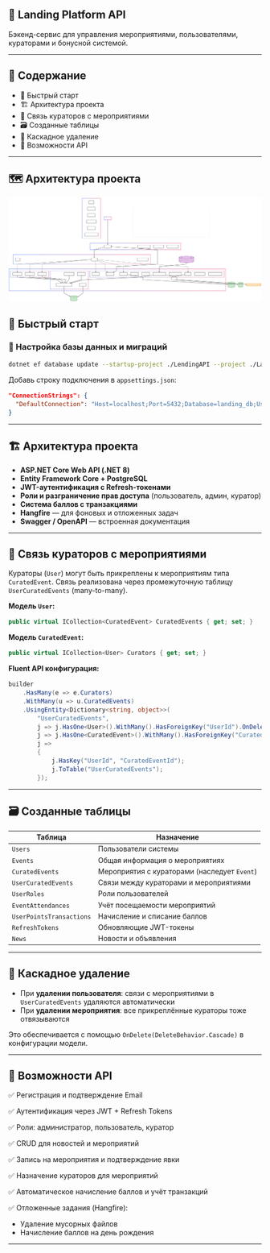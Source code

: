 ## 🎯 Landing Platform API

Бэкенд-сервис для управления мероприятиями, пользователями, кураторами и бонусной системой.

---

## 📑 Содержание

- 🚀 Быстрый старт
- 🏗️ Архитектура проекта
- 🔗 Связь кураторов с мероприятиями
- 🗃️ Созданные таблицы
- 🧹 Каскадное удаление
- 🧪 Возможности API


---
## 🗺 Архитектура проекта

<img src="./LendingAPI/docs/architecture.svg" width="800"/>



## 🚀 Быстрый старт

### 🔧 Настройка базы данных и миграций

```bash
dotnet ef database update --startup-project ./LendingAPI --project ./Landing.Infrastructure
```

Добавь строку подключения в `appsettings.json`:

```json
"ConnectionStrings": {
  "DefaultConnection": "Host=localhost;Port=5432;Database=landing_db;Username=postgres;Password=your_password"
}
```

---

## 🏗️ Архитектура проекта

- **ASP.NET Core Web API (.NET 8)**
- **Entity Framework Core + PostgreSQL**
- **JWT-аутентификация с Refresh-токенами**
- **Роли и разграничение прав доступа** (пользователь, админ, куратор)
- **Система баллов с транзакциями**
- **Hangfire** — для фоновых и отложенных задач
- **Swagger / OpenAPI** — встроенная документация

---

## 🔗 Связь кураторов с мероприятиями

Кураторы (`User`) могут быть прикреплены к мероприятиям типа `CuratedEvent`. Связь реализована через промежуточную таблицу `UserCuratedEvents` (many-to-many).

**Модель `User`:**
```csharp
public virtual ICollection<CuratedEvent> CuratedEvents { get; set; }
```

**Модель `CuratedEvent`:**
```csharp
public virtual ICollection<User> Curators { get; set; }
```

**Fluent API конфигурация:**
```csharp
builder
    .HasMany(e => e.Curators)
    .WithMany(u => u.CuratedEvents)
    .UsingEntity<Dictionary<string, object>>(
        "UserCuratedEvents",
        j => j.HasOne<User>().WithMany().HasForeignKey("UserId").OnDelete(DeleteBehavior.Cascade),
        j => j.HasOne<CuratedEvent>().WithMany().HasForeignKey("CuratedEventId").OnDelete(DeleteBehavior.Cascade),
        j =>
        {
            j.HasKey("UserId", "CuratedEventId");
            j.ToTable("UserCuratedEvents");
        });
```

---

## 🗃️ Созданные таблицы

| Таблица                | Назначение                                      |
|------------------------|--------------------------------------------------|
| `Users`                | Пользователи системы                            |
| `Events`               | Общая информация о мероприятиях                |
| `CuratedEvents`        | Мероприятия с кураторами (наследует `Event`)   |
| `UserCuratedEvents`    | Связи между кураторами и мероприятиями         |
| `UserRoles`            | Роли пользователей                             |
| `EventAttendances`     | Учёт посещаемости мероприятий                  |
| `UserPointsTransactions`| Начисление и списание баллов                  |
| `RefreshTokens`        | Обновляющие JWT-токены                         |
| `News`                 | Новости и объявления                           |

---

## 🧹 Каскадное удаление

- При **удалении пользователя**: связи с мероприятиями в `UserCuratedEvents` удаляются автоматически
- При **удалении мероприятия**: все прикреплённые кураторы тоже отвязываются

Это обеспечивается с помощью `OnDelete(DeleteBehavior.Cascade)` в конфигурации модели.

---

## 🧪 Возможности API

✅ Регистрация и подтверждение Email

✅ Аутентификация через JWT + Refresh Tokens

✅ Роли: администратор, пользователь, куратор

✅ CRUD для новостей и мероприятий

✅ Запись на мероприятия и подтверждение явки

✅ Назначение кураторов для мероприятий

✅ Автоматическое начисление баллов и учёт транзакций

✅ Отложенные задания (Hangfire):
- Удаление мусорных файлов
- Начисление баллов на день рождения

---


